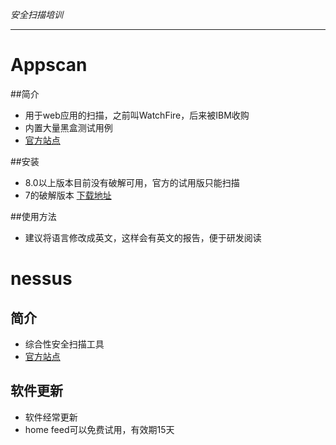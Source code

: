 *安全扫描培训*

----
# Appscan
##简介
* 用于web应用的扫描，之前叫WatchFire，后来被IBM收购
* 内置大量黑盒测试用例
* [官方站点](http://www.ibm.com/developerworks/cn/rational/products/appscan/)

##安装
* 8.0以上版本目前没有破解可用，官方的试用版只能扫描 
* 7的破解版本 [下载地址](http://blog.sina.com.cn/s/blog_506ed9e60100w5p4.html)

##使用方法
* 建议将语言修改成英文，这样会有英文的报告，便于研发阅读

# nessus
## 简介
* 综合性安全扫描工具
* [官方站点](http://www.tenable.com/products/nessus)

## 软件更新
* 软件经常更新
* home feed可以免费试用，有效期15天
